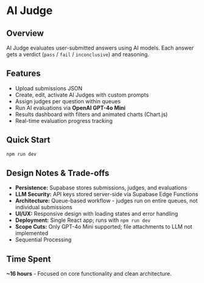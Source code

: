 # AI Judge

## Overview
AI Judge evaluates user-submitted answers using AI models. Each answer gets a verdict (`pass` / `fail` / `inconclusive`) and reasoning.

## Features
* Upload submissions JSON
* Create, edit, activate AI Judges with custom prompts
* Assign judges per question within queues
* Run AI evaluations via **OpenAI GPT-4o Mini**
* Results dashboard with filters and animated charts (Chart.js)
* Real-time evaluation progress tracking

## Quick Start
```bash
npm run dev
```

## Design Notes & Trade-offs
* **Persistence:** Supabase stores submissions, judges, and evaluations
* **LLM Security:** API keys stored server-side via Supabase Edge Functions  
* **Architecture:** Queue-based workflow - judges run on entire queues, not individual submissions
* **UI/UX:** Responsive design with loading states and error handling
* **Deployment:** Single React app; runs with `npm run dev`
* **Scope Cuts:** Only GPT-4o Mini supported; file attachments to LLM not implemented
* Sequential Processing

## Time Spent
**~16 hours** - Focused on core functionality and clean architecture.